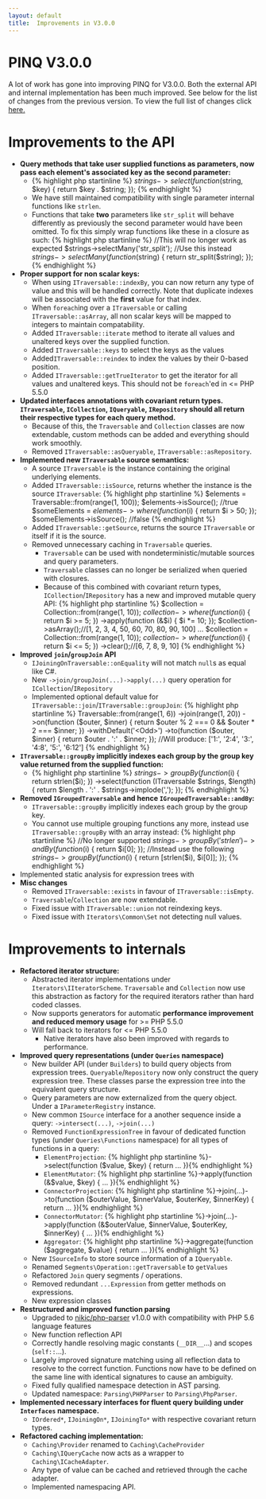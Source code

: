 ```yaml
---
layout: default
title:  Improvements in V3.0.0
---
```

                
PINQ V3.0.0
===========
A lot of work has gone into improving PINQ for V3.0.0.
Both the external API and internal implementation has been much improved.
See below for the list of changes from the previous version.
To view the full list of changes click [here.](https://github.com/TimeToogo/Pinq/blob/master/CHANGELOG.md)

Improvements to the API
=======================

 - **Query methods that take user supplied functions as parameters, 
   now pass each element's associated key as the second parameter:**
     - {% highlight php startinline %}
$strings->select(function ($string, $key) { return $key . $string; });
{% endhighlight %}
     - We have still maintained compatibility with single parameter internal functions like `strlen`.
     - Functions that take **two** parameters like `str_split` will behave differently 
       as previously the second parameter would have been omitted. To fix this simply wrap functions
       like these in a closure as such: {% highlight php startinline %}
//This will no longer work as expected
$strings->selectMany('str\_split');
//Use this instead
$strings->selectMany(function ($string) { return str\_split($string); });
{% endhighlight %}
 - **Proper support for non scalar keys:**
    - When using `ITraversable::indexBy`, you can now return any type of value and this will be
      handled correctly. Note that duplicate indexes will be associated with the **first** value
      for that index.
    - When `foreach`ing over a `ITraversable` or calling `ITraversable::asArray`, 
      all non scalar keys will be mapped to integers to maintain compatability.
    - Added `ITraversable::iterate` method to iterate all values and unaltered keys over the supplied function.
    - Added `ITraversable::keys` to select the keys as the values 
    - Added`ITraversable::reindex` to index the values by their 0-based position.
    - Added `ITraversable::getTrueIterator` to get the iterator for all values and unaltered keys.
      This should not be `foreach`'ed in <= PHP 5.5.0
 - **Updated interfaces annotations with covariant return types. `ITraversable`, `ICollection`,
   `IQueryable`, `IRepository` should all return their respective types for each query method.**
    - Because of this, the `Traversable` and `Collection` classes are now extendable, custom methods 
      can be added and everything should work smoothly.
    - Removed `ITraversable::asQueryable`, `ITraversable::asRepository`.
 - **Implemented new `ITraversable` source semantics:**
    - A source `ITraversable` is the instance containing the original underlying elements.
    - Added `ITraversable::isSource`, returns whether the instance is the source `ITraversable`: {% highlight php startinline %}
$elements = Traversable::from(range(1, 100));
        $elements->isSource(); //true
        $someElements = $elements->where(function ($i) { return $i > 50; });
        $someElements->isSource(); //false
{% endhighlight %}
    - Added `ITraversable::getSource`, returns the source `ITraversable` or itself if it is the source.
    - Removed unnecessary caching in `Traversable` queries.
        - `Traversable` can be used with nondeterministic/mutable sources and query parameters.
        - `Traversable` classes can no longer be serialized when queried with closures.
        - Because of this combined with covariant return types, `ICollection`/`IRepository` has a new and improved mutable query API: {% highlight php startinline %}
$collection = Collection::from(range(1, 10));
$collection
                   ->where(function ($i) { return $i >= 5; })
                   ->apply(function (&$i) { $i *= 10; });
$collection->asArray();//[1, 2, 3, 4, 50, 60, 70, 80, 90, 100]
...
$collection = Collection::from(range(1, 10));
$collection
                   ->where(function ($i) { return $i <= 5; })
                   ->clear();//[6, 7, 8, 9, 10]
{% endhighlight %}
 - **Improved `join`/`groupJoin` API**
     - `IJoiningOnTraversable::onEquality` will not match `null`s as equal like C#.
     - New `->join/groupJoin(...)->apply(...)` query operation for `ICollection`/`IRepository`
     - Implemented optional default value for `ITraversable::join`/`ITraversable::groupJoin`: {% highlight php startinline %}
Traversable::from(range(1, 6))
                ->join(range(1, 20))
                ->on(function ($outer, $inner) { return $outer % 2 === 0 && $outer * 2 === $inner; })
                ->withDefault('<Odd>')
                ->to(function ($outer, $inner) {
                    return $outer . ':' . $inner;
                });
                //Will produce: ['1:<Odd>', '2:4', '3:<Odd>', '4:8', '5:<Odd>', '6:12']
{% endhighlight %}
 - **`ITraversable::groupBy` implicitly indexes each group by the group key value returned from the supplied function:**
    - {% highlight php startinline %}
$strings
                ->groupBy(function ($i) { return strlen($i); })
                ->select(function (ITraversable $strings, $length) {
                    return $length . ':' . $strings->implode(',');
                });
{% endhighlight %}
 - **Removed `IGroupedTraversable` and hence `IGroupedTraversable::andBy`:**
    - `ITraversable::groupBy` implicitly indexes each group by the group key.
    - You cannot use multiple grouping functions any more, instead use `ITraversable::groupBy` 
      with an array instead: {% highlight php startinline %}
//No longer supported
$strings->groupBy('strlen')->andBy(function ($i) { return $i[0]; });
//Instead use the following
$strings->groupBy(function ($i) { return [strlen($i), $i[0]]; });
{% endhighlight %}
 - Implemented static analysis for expression trees with
 - **Misc changes**
    - Removed `ITraversable::exists` in favour of `ITraversable::isEmpty`.
    - `Traversable`/`Collection` are now extendable.
    - Fixed issue with `ITraversable::union` not reindexing keys.
    - Fixed issue with `Iterators\Common\Set` not detecting null values.


Improvements to internals
=========================

 - **Refactored iterator structure:**
    - Abstracted iterator implementations under `Iterators\IIteratorScheme`. `Traversable` and `Collection`
      now use this abstraction as factory for the required iterators rather than hard coded classes.
    - Now supports generators for automatic **performance improvement and reduced memory usage** 
      for >= PHP 5.5.0
    - Will fall back to iterators for <= PHP 5.5.0
        - Native iterators have also been improved with regards to performance.
 - **Improved query representations (under `Queries` namespace)**
    - New builder API (under `Builders`) to build query objects from expression trees.
      `Queryable`/`Repository` now only construct the query expression tree.
      These classes parse the expression tree into the equivalent query structure.
    - Query parameters are now externalized from the query object. Under a `IParameterRegistry` instance.
    - New common `ISource` interface for a another sequence inside a query: `->intersect(...)`, `->join(...)`
    - Removed `FunctionExpressionTree` in favour of dedicated function types (under `Queries\Functions` namespace)
      for all types of functions in a query:
        - `ElementProjection`: {% highlight php startinline %}->select(function ($value, $key) { return ... }){% endhighlight %}
        - `ElementMutator`: {% highlight php startinline %}->apply(function (&$value, $key) { ... }){% endhighlight %}
        - `ConnectorProjection`: {% highlight php startinline %}->join(...)->to(function ($outerValue, $innerValue, $outerKey, $innerKey) { return ... }){% endhighlight %}
        - `ConnectorMutator`: {% highlight php startinline %}->join(...)->apply(function (&$outerValue, $innerValue, $outerKey, $innerKey) { ... }){% endhighlight %}
        - `Aggregator`: {% highlight php startinline %}->aggregate(function ($aggregate, $value) { return ... }){% endhighlight %}
    - New `ISourceInfo` to store source information of a `IQueryable`.
    - Renamed `Segments\Operation::getTraversable` to `getValues`
    - Refactored `Join` query segments / operations.
    - Removed redundant `...Expression` from getter methods on expressions.
    - New expression classes
 - **Restructured and improved function parsing**
    - Upgraded to [nikic/php-parser](https://github.com/nikic/PHP-Parser) v1.0.0 with compatibility with PHP 5.6 language features
    - New function reflection API
    - Correctly handle resolving magic constants (`__DIR__`...) and scopes (`self::`...).
    - Largely improved signature matching using all reflection data to resolve to the correct function.
      Functions now have to be defined on the same line with identical signatures to cause an ambiguity.
    - Fixed fully qualified namespace detection in AST parsing.
    - Updated namespace: `Parsing\PHPParser` to `Parsing\PhpParser`.
 - **Implemented necessary interfaces for fluent query building under `Interfaces` namespace.**
    - `IOrdered*`, `IJoiningOn*`, `IJoiningTo*` with respective covariant return types.
 - **Refactored caching implementation:**
    - `Caching\Provider` renamed to `Caching\CacheProvider`
    - `Caching\IQueryCache` now acts as a wrapper to `Caching\ICacheAdapter`.
    - Any type of value can be cached and retrieved through the cache adapter.
    - Implemented namespacing API.

